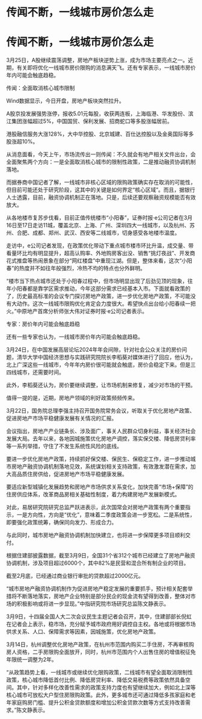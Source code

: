 # 传闻不断，一线城市房价怎么走

# 传闻不断，一线城市房价怎么走

3月25日，A股继续震荡调整，房地产板块逆势上涨，成为市场主要亮点之一。近期，有关即将优化一线城市房价限购的消息满天飞。还有专家表示，一线城市房价年内可能会触底趋稳。

传闻：全面取消核心城市限制

Wind数据显示，今日开盘，房地产板块突然拉升。

A股京投发展强势涨停，报收5.01元每股，收获两连板，上海临港、华发股份、滨江集团涨幅超过5%，中国国贸、保利发展、招商蛇口等多股涨幅居前。

港股融信服务大涨128%，大中华控股、北京城建、百仕达控股以及金奥国际等多股涨超10%。

从消息面看，今天上午，市场流传出一则传闻：不久就会有地产相关文件出台，会全面聚焦两个方向：一是全面取消核心城市的限制性政策，二是推动融资协调机制落地。

而据券商中国记者了解，一线城市非核心区域的限购政策确实存在取消的可能性，但目前可能还处于研究阶段，这其中的关键是如何界定“核心区域”。而且，据银行人士透露，目前，融资协调机制正在落地。只是，后续还要观察融资规模能否有效放大。

从各地楼市复苏步伐看，目前正值传统楼市“小阳春”，证券时报·e公司记者在3月16日至17日走访11城，覆盖北京、上海、广州、深圳四大一线城市，以及杭州、苏州、合肥、成都、郑州、武汉、西安等二线城市，切身感受各地楼市温度。

走访中，e公司记者发现，在政策优化带动下重点城市楼市环比升温，成交量、带看量环比均有明显提升，超高认购率、外地购房客出没、销售“挑灯夜战”、开发商花式推盘等热闹景象在部分“网红楼盘”中重现江湖。但是，整体来看，这次“小阳春”的热度并不如往年般强烈，冷热不均的特点也分外鲜明。

“楼市当下热点城市还处于小阳春过程中，但市场明显出现了后劲见顶的现象，往年小阳春都是靠学区需求推动，今年这部分需求已经基本入市。下面就看政策的了，历史最高标准的会议专门探讨房地产政策，进一步优化房地产政策，不可能没有大动作。这次一线城市限购优化肯定会力度很大。希望快点出台给小阳春续一把火。”中原地产首席分析师张大伟对证券时报·e公司记者表示。

专家：房价年内可能会触底趋稳

还有一些专家也认为，一线城市房价年内可能会触底趋稳。

3月24日，在中国发展高层论坛2024年年会间隙，针对社会公众关注的房价问题，清华大学中国经济思想与实践研究院院长李稻葵对媒体进行了回应，他认为，北上广深这些一线城市，今年年内房价很可能就会触底，房价会稳定下来。但是三四线城市，还需要时间。

此外，李稻葵还认为，房价要继续调整，让市场机制来修复，减少对市场的干预。

值得一提的是，近期，房地产领域的利好政策频频传来。

3月22日，国务院总理李强主持召开国务院常务会议，听取关于优化房地产政策、促进房地产市场平稳健康发展有关情况的汇报。

会议指出，房地产产业链条长、涉及面广，事关人民群众切身利益，事关经济社会发展大局。去年以来，各地因城施策优化房地产调控，落实保交楼、降低房贷利率等一系列举措，守住了不发生系统性风险的底线。

要进一步优化房地产政策，持续抓好保交楼、保民生、保稳定工作，进一步推动城市房地产融资协调机制落地见效，系统谋划相关支持政策，有效激发潜在需求，加大高品质住房供给，促进房地产市场平稳健康发展。

要适应新型城镇化发展趋势和房地产市场供求关系变化，加快完善“市场+保障”的住房供应体系，改革商品房相关基础性制度，着力构建房地产发展新模式。

对此，易居研究院研究总监严跃进表示，此次国常会对房地产政策有两个重要指示，一是方向性，方向是“优化”，意味着二季度政策会进一步宽松。二是系统性，即要强化政策统筹，确保同向发力、形成合力。

与此同时，城市房地产融资协调机制加快建立，也将进一步保障更多项目顺利交付。

根据住建部披露数据，截至3月9日，全国31个省312个城市已经建立了房地产融资协调机制，涉及项目超过6000个，其中82%是民营和混合所有制企业的项目。

截至2月底，已经通过商业银行审批的贷款超过2000亿元。

“城市房地产融资协调机制作为促进房地产稳定发展的重要抓手，预计相关配套举措将不断落地落实，房地产企业特别是部分民企的现金流有望得到改善，整体对市场的积极影响或将进一步显现。”中指研究院市场研究总监陈文静表示。

3月9日，十四届全国人大二次会议民生主题记者会召开，其中，住建部部长倪虹在记者会上表示，稳市场，充分赋予城市政府用好调控自主权。各地或将根据市场供求关系、人口、保障需求等因素，因城施策，优化房地产政策。

3月14日，杭州调整优化房地产政策，在杭州市范围内购买二手住房，不再审核购房人资格，二手房限购全面放开，同时，杭州市范围内个人出售住房的增值税征免年限统一调整为2年。

“从政策趋势上看，一线城市或继续优化限购政策，二线城市有望全面取消限制性政策，核心城市降低首付比例、降低房贷利率、降低交易税费等政策依然具备空间。其中，针对多样化改善性需求的政策支持力度也有望继续加大，例如北上深等核心城市可放松大户型住房限购政策。此外，更多城市还可通过降低多孩家庭和老年家庭购房门槛、提升公积金贷款额度和增加公积金贷款次数等方式支持改善需求。”陈文静表示。

